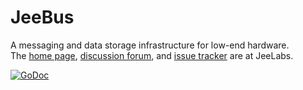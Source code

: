 # JeeBus

A messaging and data storage infrastructure for low-end hardware.  
The [home page](http://redmine.jeelabs.org/projects/jeebus/wiki), [ discussion forum](http://jeelabs.net/projects/cafe/boards/9), and [issue tracker](http://jeelabs.net/projects/development/issues) are at JeeLabs.

[![GoDoc](https://godoc.org/github.com/jcw/jeebus?status.png)](https://godoc.org/github.com/jcw/jeebus)
